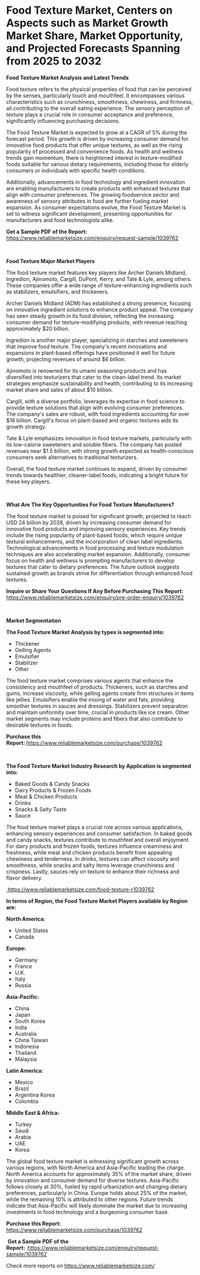<p><h1>Food Texture Market, Centers on Aspects such as Market Growth Market Share, Market Opportunity, and Projected Forecasts Spanning from 2025 to 2032</h1></p><p><strong>Food Texture Market Analysis and Latest Trends</strong></p>
<p><p>Food texture refers to the physical properties of food that can be perceived by the senses, particularly touch and mouthfeel. It encompasses various characteristics such as crunchiness, smoothness, chewiness, and firmness, all contributing to the overall eating experience. The sensory perception of texture plays a crucial role in consumer acceptance and preference, significantly influencing purchasing decisions.</p><p>The Food Texture Market is expected to grow at a CAGR of 5% during the forecast period. This growth is driven by increasing consumer demand for innovative food products that offer unique textures, as well as the rising popularity of processed and convenience foods. As health and wellness trends gain momentum, there is heightened interest in texture-modified foods suitable for various dietary requirements, including those for elderly consumers or individuals with specific health conditions.</p><p>Additionally, advancements in food technology and ingredient innovation are enabling manufacturers to create products with enhanced textures that align with consumer preferences. The growing foodservice sector and awareness of sensory attributes in food are further fueling market expansion. As consumer expectations evolve, the Food Texture Market is set to witness significant development, presenting opportunities for manufacturers and food technologists alike.</p></p>
<p><strong>Get a Sample PDF of the Report:&nbsp;</strong> <a href="https://www.reliablemarketsize.com/enquiry/request-sample/1039762?utm_campaign=2773&utm_medium=2&utm_source=Github&utm_content=ia&utm_term=07042025&utm_id=food-texture">https://www.reliablemarketsize.com/enquiry/request-sample/1039762</a></p>
<p>&nbsp;</p>
<p><strong>Food Texture Major Market Players</strong></p>
<p><p>The food texture market features key players like Archer Daniels Midland, Ingredion, Ajinomoto, Cargill, DuPont, Kerry, and Tate & Lyle, among others. These companies offer a wide range of texture-enhancing ingredients such as stabilizers, emulsifiers, and thickeners.</p><p>Archer Daniels Midland (ADM) has established a strong presence, focusing on innovative ingredient solutions to enhance product appeal. The company has seen steady growth in its food division, reflecting the increasing consumer demand for texture-modifying products, with revenue reaching approximately $20 billion.</p><p>Ingredion is another major player, specializing in starches and sweeteners that improve food texture. The company's recent innovations and expansions in plant-based offerings have positioned it well for future growth, projecting revenues of around $6 billion.</p><p>Ajinomoto is renowned for its umami seasoning products and has diversified into texturizers that cater to the clean-label trend. Its market strategies emphasize sustainability and health, contributing to its increasing market share and sales of about $10 billion.</p><p>Cargill, with a diverse portfolio, leverages its expertise in food science to provide texture solutions that align with evolving consumer preferences. The company's sales are robust, with food ingredients accounting for over $16 billion. Cargill's focus on plant-based and organic textures aids its growth strategy.</p><p>Tate & Lyle emphasizes innovation in food texture markets, particularly with its low-calorie sweeteners and soluble fibers. The company has posted revenues near $1.5 billion, with strong growth expected as health-conscious consumers seek alternatives to traditional texturizers.</p><p>Overall, the food texture market continues to expand, driven by consumer trends towards healthier, cleaner-label foods, indicating a bright future for these key players.</p></p>
<p>&nbsp;</p>
<p><strong>What Are The Key Opportunities For Food Texture Manufacturers?</strong></p>
<p><p>The food texture market is poised for significant growth, projected to reach USD 24 billion by 2028, driven by increasing consumer demand for innovative food products and improving sensory experiences. Key trends include the rising popularity of plant-based foods, which require unique textural enhancements, and the incorporation of clean label ingredients. Technological advancements in food processing and texture modulation techniques are also accelerating market expansion. Additionally, consumer focus on health and wellness is prompting manufacturers to develop textures that cater to dietary preferences. The future outlook suggests sustained growth as brands strive for differentiation through enhanced food textures.</p></p>
<p><strong>Inquire or Share Your Questions If Any Before Purchasing This Report:</strong> <a href="https://www.reliablemarketsize.com/enquiry/pre-order-enquiry/1039762?utm_campaign=2773&utm_medium=2&utm_source=Github&utm_content=ia&utm_term=07042025&utm_id=food-texture">https://www.reliablemarketsize.com/enquiry/pre-order-enquiry/1039762</a></p>
<p>&nbsp;</p>
<p><strong>Market Segmentation</strong></p>
<p><strong>The Food Texture Market Analysis by types is segmented into:</strong></p>
<p><ul><li>Thickener</li><li>Gelling Agents</li><li>Emulsifier</li><li>Stabilizer</li><li>Other</li></ul></p>
<p><p>The food texture market comprises various agents that enhance the consistency and mouthfeel of products. Thickeners, such as starches and gums, increase viscosity, while gelling agents create firm structures in items like jellies. Emulsifiers enable the mixing of water and fats, providing smoother textures in sauces and dressings. Stabilizers prevent separation and maintain uniformity over time, crucial in products like ice cream. Other market segments may include proteins and fibers that also contribute to desirable textures in foods.</p></p>
<p><strong>Purchase this Report:&nbsp;</strong><a href="https://www.reliablemarketsize.com/purchase/1039762?utm_campaign=2773&utm_medium=2&utm_source=Github&utm_content=ia&utm_term=07042025&utm_id=food-texture">https://www.reliablemarketsize.com/purchase/1039762</a></p>
<p>&nbsp;</p>
<p><strong>The Food Texture Market Industry Research by Application is segmented into:</strong></p>
<p><ul><li>Baked Goods & Candy Snacks</li><li>Dairy Products & Frozen Foods</li><li>Meat & Chicken Products</li><li>Drinks</li><li>Snacks & Salty Taste</li><li>Sauce</li></ul></p>
<p><p>The food texture market plays a crucial role across various applications, enhancing sensory experiences and consumer satisfaction. In baked goods and candy snacks, textures contribute to mouthfeel and overall enjoyment. For dairy products and frozen foods, textures influence creaminess and freshness, while meat and chicken products benefit from appealing chewiness and tenderness. In drinks, textures can affect viscosity and smoothness, while snacks and salty items leverage crunchiness and crispness. Lastly, sauces rely on texture to enhance their richness and flavor delivery.</p></p>
<p><a href="https://www.reliablemarketsize.com/food-texture-r1039762?utm_campaign=2773&utm_medium=2&utm_source=Github&utm_content=ia&utm_term=07042025&utm_id=food-texture">&nbsp;https://www.reliablemarketsize.com/food-texture-r1039762</a></p>
<p><strong>In terms of Region, the Food Texture Market Players available by Region are:</strong></p>
<p>
    <p> <strong> North America: </strong>
        <ul>
            <li>United States</li>
            <li>Canada</li>
        </ul>
        </p> 
    <p> <strong> Europe: </strong>
        <ul>
            <li>Germany</li>
            <li>France</li>
            <li>U.K.</li>
            <li>Italy</li>
            <li>Russia</li>
        </ul>
        </p> 
    <p> <strong> Asia-Pacific: </strong>
        <ul>
            <li>China</li>
            <li>Japan</li>
            <li>South Korea</li>
            <li>India</li>
            <li>Australia</li>
            <li>China Taiwan</li>
            <li>Indonesia</li>
            <li>Thailand</li>
            <li>Malaysia</li>
        </ul>
        </p> 
    <p> <strong> Latin America: </strong>
        <ul>
            <li>Mexico</li>
            <li>Brazil</li>
            <li>Argentina Korea</li>
            <li>Colombia</li>
        </ul>
        </p> 
    <p> <strong> Middle East & Africa: </strong>
        <ul>
            <li>Turkey</li>
            <li>Saudi</li>
            <li>Arabia</li>
            <li>UAE</li>
            <li>Korea</li>
        </ul>
    </p>
    </p>
<p><p>The global food texture market is witnessing significant growth across various regions, with North America and Asia-Pacific leading the charge. North America accounts for approximately 35% of the market share, driven by innovation and consumer demand for diverse textures. Asia-Pacific follows closely at 30%, fueled by rapid urbanization and changing dietary preferences, particularly in China. Europe holds about 25% of the market, while the remaining 10% is attributed to other regions. Future trends indicate that Asia-Pacific will likely dominate the market due to increasing investments in food technology and a burgeoning consumer base.</p></p>
<p><strong>Purchase this Report: </strong><a href="https://www.reliablemarketsize.com/purchase/1039762?utm_campaign=2773&utm_medium=2&utm_source=Github&utm_content=ia&utm_term=07042025&utm_id=food-texture">https://www.reliablemarketsize.com/purchase/1039762</a></p>
<p>&nbsp;<strong>Get a Sample PDF of the Report:&nbsp;&nbsp;</strong><a href="https://www.reliablemarketsize.com/enquiry/request-sample/1039762?utm_campaign=2773&utm_medium=2&utm_source=Github&utm_content=ia&utm_term=07042025&utm_id=food-texture">https://www.reliablemarketsize.com/enquiry/request-sample/1039762</a></p>
<p><strong></strong></p>
<p>Check more reports on <a href="https://www.reliablemarketsize.com/?utm_campaign=2773&utm_medium=2&utm_source=Github&utm_content=ia&utm_term=07042025&utm_id=food-texture">https://www.reliablemarketsize.com/</a></p>